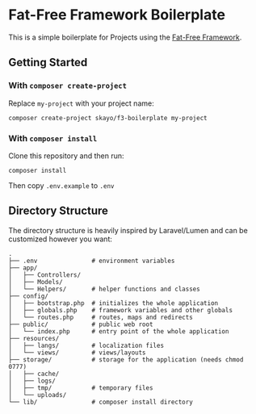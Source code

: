 # Fat-Free Framework Boilerplate

This is a simple boilerplate for Projects using the [Fat-Free Framework](https://fatfreeframework.com/).

## Getting Started

### With `composer create-project`

Replace `my-project` with your project name:
```console
composer create-project skayo/f3-boilerplate my-project
```

### With `composer install`

Clone this repository and then run:
```console
composer install
```
Then copy `.env.example` to `.env`

## Directory Structure

The directory structure is heavily inspired by Laravel/Lumen and can be customized however you want:
```
.
├── .env               # environment variables
├── app/
│   ├── Controllers/
│   ├── Models/
│   └── Helpers/       # helper functions and classes
├── config/
│   ├── bootstrap.php  # initializes the whole application
│   ├── globals.php    # framework variables and other globals
│   └── routes.php     # routes, maps and redirects
├── public/            # public web root
│   └── index.php      # entry point of the whole application
├── resources/
│   ├── langs/         # localization files
│   └── views/         # views/layouts
├── storage/           # storage for the application (needs chmod 0777)
│   ├── cache/
│   ├── logs/ 
│   ├── tmp/           # temporary files  
│   └── uploads/
└── lib/               # composer install directory
```
